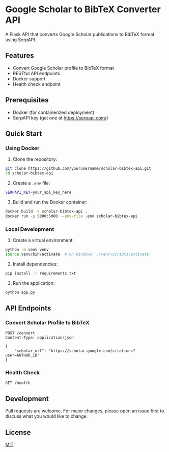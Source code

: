 # Google Scholar to BibTeX Converter API

A Flask API that converts Google Scholar publications to BibTeX format using SerpAPI.

## Features
- Convert Google Scholar profile to BibTeX format
- RESTful API endpoints
- Docker support
- Health check endpoint

## Prerequisites
- Docker (for containerized deployment)
- SerpAPI key (get one at https://serpapi.com/)

## Quick Start

### Using Docker

1. Clone the repository:
```bash
git clone https://github.com/yourusername/scholar-bibtex-api.git
cd scholar-bibtex-api
```

2. Create a `.env` file:
```bash
SERPAPI_KEY=your_api_key_here
```

3. Build and run the Docker container:
```bash
docker build -t scholar-bibtex-api .
docker run -p 5000:5000 --env-file .env scholar-bibtex-api
```

### Local Development

1. Create a virtual environment:
```bash
python -m venv venv
source venv/bin/activate  # On Windows: .\venv\Scripts\activate
```

2. Install dependencies:
```bash
pip install -r requirements.txt
```

3. Run the application:
```bash
python app.py
```

## API Endpoints

### Convert Scholar Profile to BibTeX
```
POST /convert
Content-Type: application/json

{
    "scholar_url": "https://scholar.google.com/citations?user=AUTHOR_ID"
}
```

### Health Check
```
GET /health
```

## Development

Pull requests are welcome. For major changes, please open an issue first to discuss what you would like to change.

## License

[MIT](https://choosealicense.com/licenses/mit/)